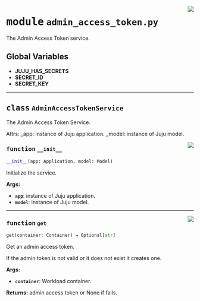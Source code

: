 <!-- markdownlint-disable -->

<a href="../src/admin_access_token.py#L0"><img align="right" style="float:right;" src="https://img.shields.io/badge/-source-cccccc?style=flat-square"></a>

# <kbd>module</kbd> `admin_access_token.py`
The Admin Access Token service. 

**Global Variables**
---------------
- **JUJU_HAS_SECRETS**
- **SECRET_ID**
- **SECRET_KEY**


---

## <kbd>class</kbd> `AdminAccessTokenService`
The Admin Access Token Service. 

Attrs:  _app: instance of Juju application.  _model: instance of Juju model. 

<a href="../src/admin_access_token.py#L32"><img align="right" style="float:right;" src="https://img.shields.io/badge/-source-cccccc?style=flat-square"></a>

### <kbd>function</kbd> `__init__`

```python
__init__(app: Application, model: Model)
```

Initialize the service. 



**Args:**
 
 - <b>`app`</b>:  instance of Juju application. 
 - <b>`model`</b>:  instance of Juju model. 




---

<a href="../src/admin_access_token.py#L42"><img align="right" style="float:right;" src="https://img.shields.io/badge/-source-cccccc?style=flat-square"></a>

### <kbd>function</kbd> `get`

```python
get(container: Container) → Optional[str]
```

Get an admin access token. 

If the admin token is not valid or it does not exist it creates one. 



**Args:**
 
 - <b>`container`</b>:  Workload container. 



**Returns:**
 admin access token or None if fails. 


